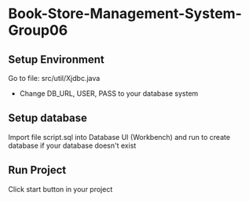 # Book-Store-Management-System-Group06

## Setup Environment

Go to file: src/util/Xjdbc.java
- Change DB_URL, USER, PASS to your database system

## Setup database
Import file script.sql into Database UI (Workbench) and run to create database if your database doesn't exist

## Run Project
Click start button in your project
